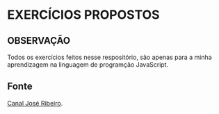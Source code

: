 # EXERCÍCIOS PROPOSTOS

## OBSERVAÇÃO

Todos os exercícios feitos nesse respositório, são apenas para a minha aprendizagem na linguagem de programção JavaScript.

## Fonte

[Canal José Ribeiro](https://www.youtube.com/channel/UC6ZL0QLBNKBAOx6vjQXTIJA).
